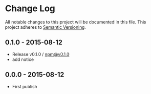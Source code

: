 # Change Log
All notable changes to this project will be documented in this file.
This project adheres to [Semantic Versioning](http://semver.org/).

## 0.1.0 - 2015-08-12
- Release v0.1.0 / npm@v0.1.0
- add notice

## 0.0.0 - 2015-08-12
- First publish
